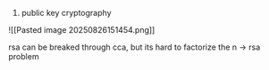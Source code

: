 1. public key cryptography

![[Pasted image 20250826151454.png]]


rsa can be breaked through cca, but its hard to factorize the n -> rsa problem